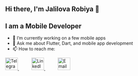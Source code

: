 ## Hi there, I'm Jalilova Robiya 👋  
## I am a **Mobile Developer**


- 🔭 I’m currently working on a few mobile apps
- 💬 Ask me about Flutter, Dart, and mobile app development
- 📫 How to reach me:
  
<a href="https://t.me/iamdjalilova_r" style="margin-right: 40px;">
  <img src="https://cdn-icons-png.flaticon.com/512/2111/2111646.png" alt="Telegram" width="40" height="40"/>
</a>
<a href="https://www.linkedin.com/in/robiya-jalilova-12535a37b/" style="margin-right: 40px;">
  <img src="https://cdn.jsdelivr.net/gh/devicons/devicon/icons/linkedin/linkedin-original.svg" alt="LinkedIn" width="40" height="40"/>
</a>
<a href="mailto:robiyajalilova523@gmail.com">
  <img src="https://cdn-icons-png.flaticon.com/512/732/732200.png" alt="Email" width="40" height="40"/>
</a>


<!--
**jalilovarobiya/jalilovarobiya** is a ✨ _special_ ✨ repository because its `README.md` (this file) appears on your GitHub profile.

Here are some ideas to get you started:


- 🌱 I’m currently learning ...
- 👯 I’m looking to collaborate on ...
- 🤔 I’m looking for help with ...

- 😄 Pronouns: ...
- ⚡ Fun fact: ...
-->
